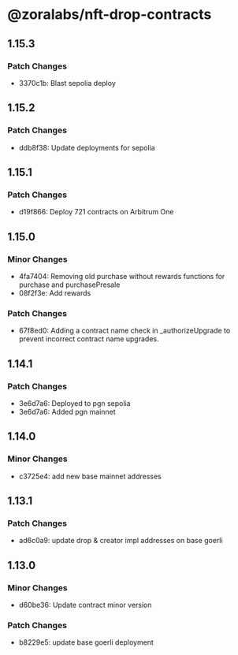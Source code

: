 # @zoralabs/nft-drop-contracts

## 1.15.3

### Patch Changes

- 3370c1b: Blast sepolia deploy

## 1.15.2

### Patch Changes

- ddb8f38: Update deployments for sepolia

## 1.15.1

### Patch Changes

- d19f866: Deploy 721 contracts on Arbitrum One

## 1.15.0

### Minor Changes

- 4fa7404: Removing old purchase without rewards functions for purchase and purchasePresale
- 08f2f3e: Add rewards

### Patch Changes

- 67f8ed0: Adding a contract name check in \_authorizeUpgrade to prevent incorrect contract name upgrades.

## 1.14.1

### Patch Changes

- 3e6d7a6: Deployed to pgn sepolia
- 3e6d7a6: Added pgn mainnet

## 1.14.0

### Minor Changes

- c3725e4: add new base mainnet addresses

## 1.13.1

### Patch Changes

- ad6c0a9: update drop & creator impl addresses on base goerli

## 1.13.0

### Minor Changes

- d60be36: Update contract minor version

### Patch Changes

- b8229e5: update base goerli deployment
